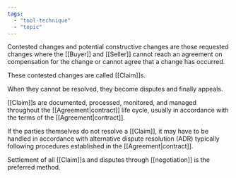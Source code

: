 ```yaml
---
tags:
  - "tool-technique"
  - "topic"
---
```

Contested changes and potential constructive changes are those requested changes where the [[Buyer]] and [[Seller]] cannot reach an agreement on compensation for the change or cannot agree that a change has occurred.

These contested changes are called [[Claim]]s.

When they cannot be resolved, they become disputes and finally appeals.

[[Claim]]s are documented, processed, monitored, and managed throughout the [[Agreement|contract]] life cycle, usually in accordance with the terms of the [[Agreement|contract]].

If the parties themselves do not resolve a [[Claim]], it may have to be handled in accordance with alternative dispute resolution (ADR) typically following procedures established in the [[Agreement|contract]].

Settlement of all [[Claim]]s and disputes through [[negotiation]] is the preferred method.